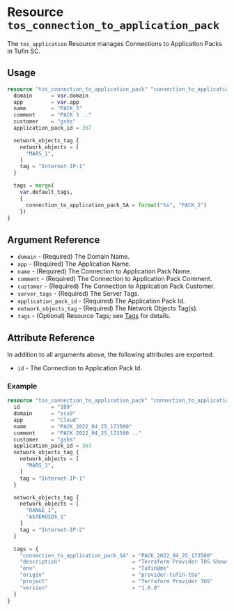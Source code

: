 # Resource `tos_connection_to_application_pack`

The `tos_application` Resource manages Connections to Application Packs in Tufin SC.

## Usage

```terraform
resource "tos_connection_to_application_pack" "connection_to_application_pack1" {
  domain      = var.domain
  app         = var.app
  name        = "PACK_3"
  comment     = "PACK 3 .."
  customer    = "gshs"
  application_pack_id = 367

  network_objects_tag {
    network_objects = [
      "MARS_1",
    ]
    tag = "Internet-IP-1"
  }

  tags = merge(
    var.default_tags,
    {
      connection_to_application_pack_SA = format("%s", "PACK_2")
    })
}
```

## Argument Reference

* `domain` - (Required) The Domain Name.
* `app` - (Required) The Application Name.
* `name` - (Required) The Connection to Application Pack Name.
* `comment` - (Required) The Connection to Application Pack Comment.
* `customer` - (Required) The Connection to Application Pack Customer.
* `server_tags` - (Required) The Server Tags.
* `application_pack_id` - (Required) The Application Pack Id.
* `network_objects_tag` - (Required) The Network Objects Tag(s).
* `tags` - (Optional) Resource Tags; see [Tags](tag.md) for details.

## Attribute Reference

In addition to all arguments above, the following attributes are exported:

* `id` - The Connection to Application Pack Id.

### Example

```terraform
resource "tos_connection_to_application_pack" "connection_to_application_pack1" {
  id          = "189"
  domain      = "scs0"
  app         = "Cloud"
  name        = "PACK_2022_04_25_173500"
  comment     = "PACK 2022_04_25_173500 .."
  customer    = "gshs"
  application_pack_id = 367
  network_objects_tag {
    network_objects = [
      "MARS_1",
    ]
    tag = "Internet-IP-1"
  }

  network_objects_tag {
    network_objects = [
      "RANGE_1",
      "ASTEROIDS_1"
    ]
    tag = "Internet-IP-2"
  }

  tags = {
    "connection_to_application_pack_SA" = "PACK_2022_04_25_173500"
    "description"                       = "Terraform Provider TOS Showcase Connection to Application Packs"
    "env"                               = "Tufin@me"
    "origin"                            = "provider-tufin-tba"
    "project"                           = "Terraform Provider TOS"
    "version"                           = "1.0.0"
  }
}
```
